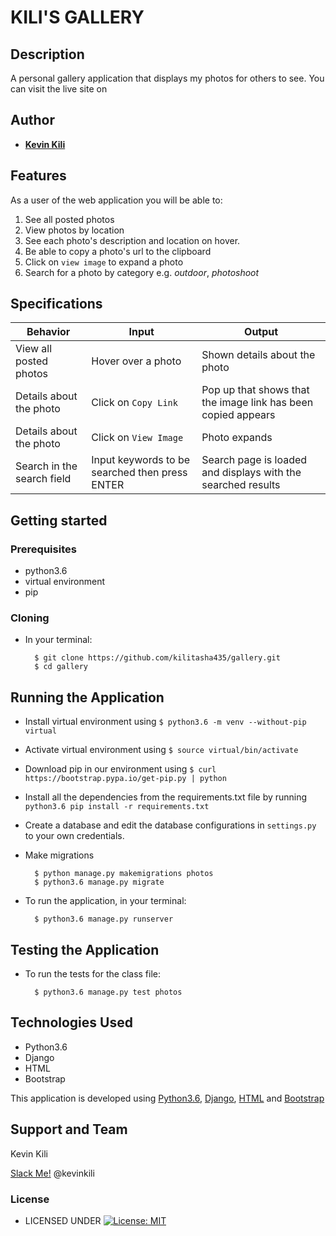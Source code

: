 # KILI'S GALLERY


## Description
A personal gallery application that displays my photos for others to see. You can visit the live site on 


## Author


* [**Kevin Kili**](https://github.com/kilikevin435)

## Features


As a user of the web application you will be able to:

1. See all posted photos
2. View photos by location
3. See each photo's description and location on hover.
4. Be able to copy a photo's url to the clipboard
5. Click on `view image` to expand a photo
6. Search for a photo by category e.g. _outdoor_, _photoshoot_

## Specifications
| Behavior            | Input                         | Output                        | 
| ------------------- | ----------------------------- | ----------------------------- |
| View all posted photos  | Hover over a photo | Shown details about the photo | 
Details about the photo | Click on `Copy Link` | Pop up that shows that the image link has been copied appears |
|  Details about the photo | Click on `View Image`  | Photo expands |
|  Search in the search field | Input keywords to be searched then press ENTER | Search page is loaded and displays with the searched results |


## Getting started
### Prerequisites
* python3.6
* virtual environment
* pip

### Cloning
* In your terminal:
        
        $ git clone https://github.com/kilitasha435/gallery.git
        $ cd gallery

## Running the Application
* Install virtual environment using `$ python3.6 -m venv --without-pip virtual`
* Activate virtual environment using `$ source virtual/bin/activate`
* Download pip in our environment using `$ curl https://bootstrap.pypa.io/get-pip.py | python`
* Install all the dependencies from the requirements.txt file by running `python3.6 pip install -r requirements.txt`
* Create a database and edit the database configurations in `settings.py` to your own credentials.
* Make migrations

        $ python manage.py makemigrations photos
        $ python3.6 manage.py migrate 

* To run the application, in your terminal:

        $ python3.6 manage.py runserver
        
## Testing the Application
* To run the tests for the class file:

        $ python3.6 manage.py test photos
        
## Technologies Used
* Python3.6
* Django
* HTML
* Bootstrap

This application is developed using [Python3.6](https://www.python.org/doc/), [Django](https://www.djangoproject.com/), [HTML](https://getbootstrap.com/) and [Bootstrap](https://getbootstrap.com/)


## Support and Team
Kevin Kili


[Slack Me!](https://slack.com/intl/en-ke/)  @kevinkili


### License

* LICENSED UNDER  [![License: MIT](https://img.shields.io/badge/License-MIT-yellow.svg)](license/MIT)
